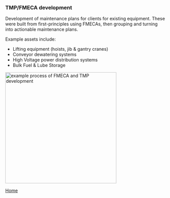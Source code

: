 ### TMP/FMECA development


Development of maintenance plans for clients for existing equipment. 
These were built from first-principles using FMECAs, then grouping and turning into actionable maintenance plans. 
<br>

Example assets include: 
- Lifting equipment (hoists, jib & gantry cranes)
- Conveyor dewatering systems
- High Voltage power distribution systems
- Bulk Fuel & Lube Storage


<img src="./../../imgs/FMECA-image-1.jpeg" alt="example process of FMECA and TMP development" height="350">


[Home](./..)


<link href="style.css" type="text/css" rel="stylesheet">
